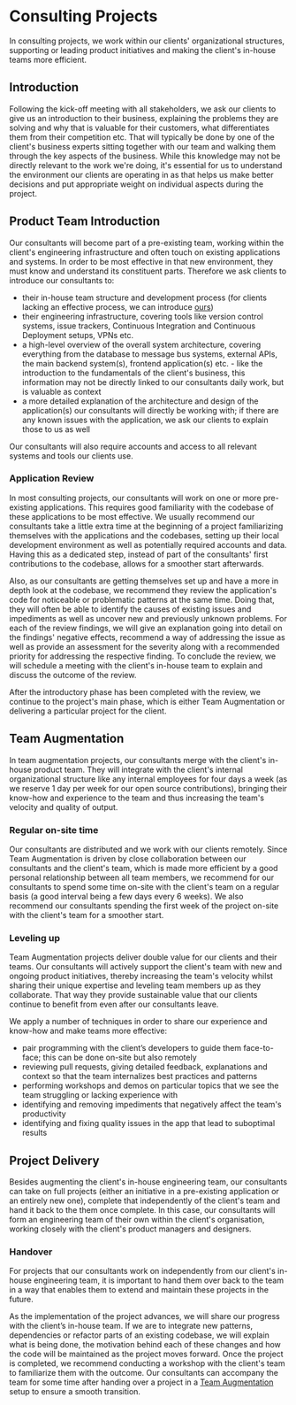 # Consulting Projects

In consulting projects, we work within our clients' organizational structures,
supporting or leading product initiatives and making the client's in-house teams
more efficient.

## Introduction

Following the kick-off meeting with all stakeholders, we ask our clients to give
us an introduction to their business, explaining the problems they are solving
and why that is valuable for their customers, what differentiates them from
their competition etc. That will typically be done by one of the client's
business experts sitting together with our team and walking them through the key
aspects of the business. While this knowledge may not be directly relevant to
the work we're doing, it's essential for us to understand the environment our
clients are operating in as that helps us make better decisions and put
appropriate weight on individual aspects during the project.

## Product Team Introduction

Our consultants will become part of a pre-existing team, working within the
client's engineering infrastructure and often touch on existing applications and
systems. In order to be most effective in that new environment, they must know
and understand its constituent parts. Therefore we ask clients to introduce our
consultants to:

- their in-house team structure and development process (for clients lacking an
  effective process, we can introduce [ours](./../../development-process))
- their engineering infrastructure, covering tools like version control systems,
  issue trackers, Continuous Integration and Continuous Deployment setups, VPNs
  etc.
- a high-level overview of the overall system architecture, covering everything
  from the database to message bus systems, external APIs, the main backend
  system(s), frontend application(s) etc. - like the introduction to the
  fundamentals of the client's business, this information may not be directly
  linked to our consultants daily work, but is valuable as context
- a more detailed explanation of the architecture and design of the
  application(s) our consultants will directly be working with; if there are any
  known issues with the application, we ask our clients to explain those to us
  as well

Our consultants will also require accounts and access to all relevant systems
and tools our clients use.

### Application Review

In most consulting projects, our consultants will work on one or more
pre-existing applications. This requires good familiarity with the codebase of
these applications to be most effective. We usually recommend our consultants
take a little extra time at the beginning of a project familiarizing themselves
with the applications and the codebases, setting up their local development
environment as well as potentially required accounts and data. Having this as a
dedicated step, instead of part of the consultants' first contributions to the
codebase, allows for a smoother start afterwards.

Also, as our consultants are getting themselves set up and have a more in depth
look at the codebase, we recommend they review the application's code for
noticeable or problematic patterns at the same time. Doing that, they will often
be able to identify the causes of existing issues and impediments as well as
uncover new and previously unknown problems. For each of the review findings, we
will give an explanation going into detail on the findings' negative effects,
recommend a way of addressing the issue as well as provide an assessment for the
severity along with a recommended priority for addressing the respective
finding. To conclude the review, we will schedule a meeting with the client's
in-house team to explain and discuss the outcome of the review.

After the introductory phase has been completed with the review, we continue to
the project's main phase, which is either Team Augmentation or delivering a
particular project for the client.

## Team Augmentation

In team augmentation projects, our consultants merge with the client's in-house
product team. They will integrate with the client's internal organizational
structure like any internal employees for four days a week (as we reserve 1 day
per week for our open source contributions), bringing their know-how and
experience to the team and thus increasing the team's velocity and quality of
output.

### Regular on-site time

Our consultants are distributed and we work with our clients remotely. Since
Team Augmentation is driven by close collaboration between our consultants and
the client's team, which is made more efficient by a good personal relationship
between all team members, we recommend for our consultants to spend some time
on-site with the client's team on a regular basis (a good interval being a few
days every 6 weeks). We also recommend our consultants spending the first week
of the project on-site with the client's team for a smoother start.

### Leveling up

Team Augmentation projects deliver double value for our clients and their teams.
Our consultants will actively support the client's team with new and ongoing
product initiatives, thereby increasing the team's velocity whilst sharing their
unique expertise and leveling team members up as they collaborate. That way they
provide sustainable value that our clients continue to benefit from even after
our consultants leave.

We apply a number of techniques in order to share our experience and know-how
and make teams more effective:

- pair programming with the client’s developers to guide them face-to-face; this
  can be done on-site but also remotely
- reviewing pull requests, giving detailed feedback, explanations and context so
  that the team internalizes best practices and patterns
- performing workshops and demos on particular topics that we see the team
  struggling or lacking experience with
- identifying and removing impediments that negatively affect the team's
  productivity
- identifying and fixing quality issues in the app that lead to suboptimal
  results

## Project Delivery

Besides augmenting the client's in-house engineering team, our consultants can
take on full projects (either an initiative in a pre-existing application or an
entirely new one), complete that independently of the client's team and hand it
back to the them once complete. In this case, our consultants will form an
engineering team of their own within the client's organisation, working closely
with the client's product managers and designers.

### Handover

For projects that our consultants work on independently from our client's
in-house engineering team, it is important to hand them over back to the team in
a way that enables them to extend and maintain these projects in the future.

As the implementation of the project advances, we will share our progress with
the client’s in-house team. If we are to integrate new patterns, dependencies or
refactor parts of an existing codebase, we will explain what is being done, the
motivation behind each of these changes and how the code will be maintained as
the project moves forward. Once the project is completed, we recommend
conducting a workshop with the client's team to familiarize them with the
outcome. Our consultants can accompany the team for some time after handing over
a project in a [Team Augmentation](#team-augmentation) setup to ensure a smooth
transition.
